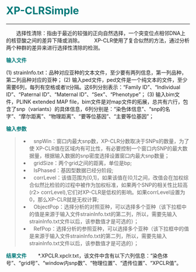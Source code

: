 # <font color="#007979">XP-CLRSimple</font>

---

&#160; &#160; &#160; &#160;选择性清除：指由于最近的较强的正向自然选择，一个突变位点相邻DNA上的核苷酸之间的差异下降或消除。
&#160; &#160; &#160; &#160;XP-CLR使用了复合似然的方法，通过分析两个种群的差异来进行选择性清除的检测。

**<font color="#007979">输入文件</font>**

(1) strainInfo.txt：品种对应亚种的文本文件，至少要有两列信息，第一列品种，第二列品种对应的亚种；
(2) 输入ped文件，ped文件是一个纯文本的文件，至少需要6列，每列有空格或者\t分隔。这6列分别表示：“Family ID”、“Individual ID”、“Paternal ID”、“Maternal ID”、“Sex”、“Phenotype”；
(3) 输入bim文件，PLINK extended MAP file，bim文件是对map文件的拓展，总共有六行，包含了snp（variants）的具体信息，6列分别是：“染色体信息”、“snp的名字”、“摩尔距离”、“物理距离”、“要等位基因”、“主要等位基因”；

**<font color="#007979">输入参数</font>**

> * &#160; &#160;<label id='snpWin'>snpWin：</label>窗口内最大snp数，XP-CLR分数取决于SNPs的数量，为了使 XP-CLR值在区域内有可比性，有必要控制一个窗口内SNP的最大数据量，根据输入数据的snp密度选择设置窗口内最大snp数量；
> * &#160; &#160;<label id='gridSize'>gridSize：</label>两个grid之间的距离，单位是bp;
> * &#160; &#160;<label id='isPhased'>IsPhased：</label>基因型数据已经分阶段;
> * &#160; &#160;<label id='corrLevel'>corrLevel：</label>该值范围为[0,1]，如果该值在(0,1]之间，改值会在加权综合似然比检验的过程中被作为加权标准，如果两个SNP的相关性比较高(r2> corrLevel),它们对XP-CLR是低权的影响。如果corrLevel设置为0，那么XP-CLR就是无权计算;
> * &#160; &#160;<label id='subSp'>ObjectPop：</label>选择分析的对照亚种，可以选择多个亚种（该下拉框中的值是来源于输入文件strainInfo.txt的第二列，所以，需要先输入strainInfo.txt文件以后，该参数值才是可选的）；
> * &#160; &#160;<label id='subSp'>RefPop：</label>选择分析的参照亚种，可以选择多个亚种（该下拉框中的值是来源于输入文件strainInfo.txt的第二列，所以，需要先输入strainInfo.txt文件以后，该参数值才是可选的）；


**<font color="#007979">结果文件</font>**
&#160; &#160; &#160; &#160;\*.XPCLR.xpclr.txt，该文件中含有以下六列信息：“染色体号”、“grid号”、“window内snp数”、“物理位置”、“遗传位置”、“XPCLR值”。    
